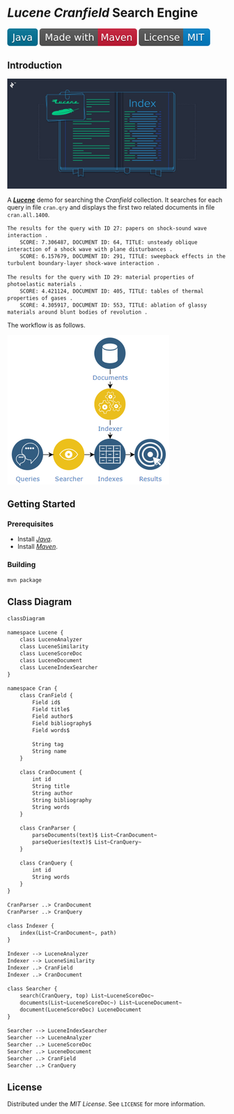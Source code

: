 # *Lucene Cranfield* Search Engine

[![Java](docs/badges/Java.svg)](https://www.java.com)
[![Maven](docs/badges/Made-with-Maven.svg)](https://maven.apache.org)
![License](docs/badges/License-MIT.svg)

## Introduction

![Cover](Cover.jpg)

A [***Lucene***](https://lucene.apache.org/) demo for searching the *Cranfield* collection. It searches for each query in file `cran.qry` and displays the first two related documents in file `cran.all.1400`.

```console
The results for the query with ID 27: papers on shock-sound wave interaction .
    SCORE: 7.306487, DOCUMENT ID: 64, TITLE: unsteady oblique interaction of a shock wave with plane disturbances .
    SCORE: 6.157679, DOCUMENT ID: 291, TITLE: sweepback effects in the turbulent boundary-layer shock-wave interaction .

The results for the query with ID 29: material properties of photoelastic materials .
    SCORE: 4.421124, DOCUMENT ID: 405, TITLE: tables of thermal properties of gases .
    SCORE: 4.305917, DOCUMENT ID: 553, TITLE: ablation of glassy materials around blunt bodies of revolution .
```

The workflow is as follows.

![workflow](docs/workflow.png)

## Getting Started

### Prerequisites

- Install [*Java*](https://www.java.com).
- Install [*Maven*](https://maven.apache.org).

### Building

```bash
mvn package
```

## Class Diagram

```mermaid
classDiagram

namespace Lucene {
    class LuceneAnalyzer
    class LuceneSimilarity
    class LuceneScoreDoc
    class LuceneDocument
    class LuceneIndexSearcher
}

namespace Cran {
    class CranField {
        Field id$
        Field title$
        Field author$
        Field bibliography$
        Field words$

        String tag
        String name
    }

    class CranDocument {
        int id
        String title
        String author
        String bibliography
        String words
    }

    class CranParser {
        parseDocuments(text)$ List~CranDocument~
        parseQueries(text)$ List~CranQuery~
    }

    class CranQuery {
        int id
        String words
    }
}

CranParser ..> CranDocument
CranParser ..> CranQuery

class Indexer {
    index(List~CranDocument~, path)
}

Indexer --> LuceneAnalyzer
Indexer --> LuceneSimilarity
Indexer ..> CranField
Indexer ..> CranDocument

class Searcher {
    search(CranQuery, top) List~LuceneScoreDoc~
    documents(List~LuceneScoreDoc~) List~LuceneDocument~
    document(LuceneScoreDoc) LuceneDocument
}

Searcher --> LuceneIndexSearcher
Searcher --> LuceneAnalyzer
Searcher ..> LuceneScoreDoc
Searcher ..> LuceneDocument
Searcher ..> CranField
Searcher ..> CranQuery
```

## License

Distributed under the *MIT License*. See `LICENSE` for more information.